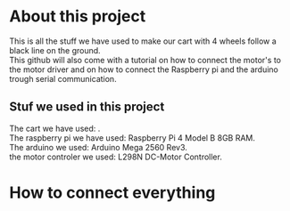 # About this project
This is all the stuff we have used to make our cart with 4 wheels follow a black line on the ground.<br>
This github will also come with a tutorial on how to connect the motor's to the motor driver and on how to connect the Raspberry pi and the arduino trough serial communication.

## Stuf we used in this project
The cart we have used: .<br>
The raspberry pi we have used: Raspberry Pi 4 Model B 8GB RAM.<br>
The arduino we used: Arduino Mega 2560 Rev3.<br>
the motor controler we used: L298N DC-Motor Controller.<br>

# How to connect everything
